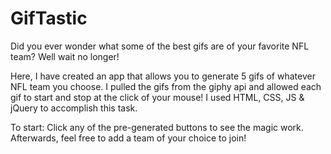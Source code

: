 # GifTastic

Did you ever wonder what some of the best gifs are of your favorite NFL team? Well wait no longer!

Here, I have created an app that allows you to generate 5 gifs of whatever NFL team you choose. I pulled the gifs from the giphy api and allowed each gif to start and stop at the click of your mouse! I used HTML, CSS, JS & jQuery to accomplish this task.

To start: Click any of the pre-generated buttons to see the magic work. Afterwards, feel free to add a team of your choice to join!